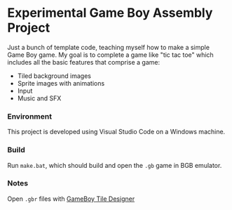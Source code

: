 # Experimental Game Boy Assembly Project

Just a bunch of template code, teaching myself how to make a simple Game Boy game. My goal is to complete a game like "tic tac toe" which includes all the basic features that comprise a game:

- Tiled background images
- Sprite images with animations
- Input
- Music and SFX

### Environment

This project is developed using Visual Studio Code on a Windows machine.

### Build

Run `make.bat`, which should build and open the `.gb` game in BGB emulator.

### Notes

Open `.gbr` files with [GameBoy Tile Designer](http://www.devrs.com/gb/hmgd/gbtd.html)